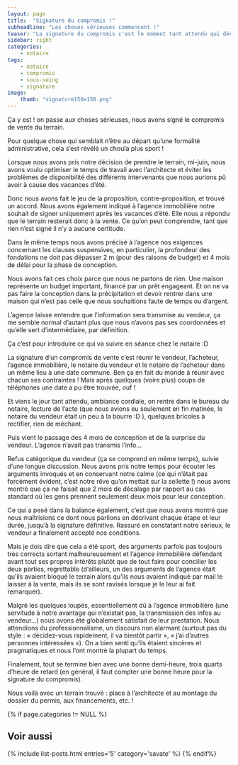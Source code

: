 ```yaml
---
layout: page
title:  "Signature du compromis !"
subheadline: "Les choses sérieuses commencent !"
teaser: "La signature du compromis c'est le moment tant attendu qui déclenche tout, qui permet de concrétiser le projet de construction. Grâce à cela, on peut rechercher le prêt, les assurances et les intervenants sur la construction."
sidebar: right
categories:
    - notaire
tags:
    - notaire
    - compromis
    - sous-seing
    - signature
image:
    thumb: "signature150x150.png"
---
```


Ça y est ! on passe aux choses sérieuses, nous avons signé le compromis de vente du terrain.

Pour quelque chose qui semblait n’être au départ qu’une formalité administrative, cela s’est révélé un chouïa plus sport !

Lorsque nous avons pris notre décision de prendre le terrain, mi-juin, nous avons voulu optimiser le temps de travail avec l’architecte et éviter les problèmes de disponibilité des différents intervenants que nous aurions pû avoir à cause des vacances d’été.

Donc nous avons fait le jeu de la proposition, contre-proposition, et trouvé un accord. Nous avons également indiqué à l’agence immobilière notre souhait de signer uniquement après les vacances d’été. Elle nous a répondu que le terrain resterait donc à la vente. Ce qu’on peut comprendre, tant que rien n’est signé il n’y a aucune certitude.

Dans le même temps nous avons précisé à l’agence nos exigences concernant les clauses suspensives, en particulier, la profondeur des fondations ne doit pas dépasser 2 m (pour des raisons de budget) et 4 mois de délai pour la phase de conception.

Nous avons fait ces choix parce que nous ne partons de rien. Une maison représente un budget important, financé par un prêt engageant. Et on ne va pas faire la conception dans la précipitation et devoir rentrer dans une maison qui n’est pas celle que nous souhaitions faute de temps ou d’argent.

L’agence laisse entendre que l’information sera transmise au vendeur, ça me semble normal d’autant plus que nous n’avons pas ses coordonnées et qu’elle sert d’intermédiaire, par définition.

Ça c’est pour introduire ce qui va suivre en séance chez le notaire :D

La signature d’un compromis de vente c’est réunir le vendeur, l’acheteur, l’agence immobilière, le notaire du vendeur et le notaire de l’acheteur dans un même lieu à une date commune. Ben ça en fait du monde à réunir avec chacun ses contraintes ! Mais après quelques (voire plus) coups de téléphones une date a pu être trouvée, ouf !

Et viens le jour tant attendu, ambiance cordiale, on rentre dans le bureau du notaire, lecture de l’acte (que  nous avions eu seulement en fin matinée, le notaire du vendeur était un peu à la bourre :D ), quelques bricoles à rectifier, rien de méchant.

Puis vient le passage des 4 mois de conception et de la surprise du vendeur. L’agence n’avait pas transmis l’info…

Refus catégorique du vendeur (ça se comprend en même temps), suivie d’une longue discussion. Nous avons pris notre temps pour écouter les arguments invoqués et en conservant notre calme (ce qui n’était pas forcément évident, c’est notre rêve qu’on mettait sur la sellette !) nous avons montré que ça ne faisait que 2 mois de décalage par rapport au cas standard où les gens prennent seulement deux mois pour leur conception.

Ce qui a pesé dans la balance également, c’est que nous avons montré que nous maîtrisions ce dont nous parlions en décrivant chaque étape et leur durée, jusqu’à la signature définitive. Rassuré en constatant notre sérieux, le vendeur a finalement accepté nos conditions.

Mais je dois dire que cela a été sport, des arguments parfois pas toujours très corrects sortant malheureusement et l’agence immobilière défendant avant tout ses propres intérêts plutôt que de tout faire pour concilier les deux parties, regrettable (d’ailleurs, un des arguments de l’agence était qu’ils avaient bloqué le terrain alors qu’ils nous avaient indiqué par mail le laisser à la vente, mais ils se sont ravisés lorsque je le leur ai fait remarquer).

Malgré les quelques loupés, essentiellement dû à l’agence immobilière (une servitude à notre avantage qui n’existait pas, la transmission des infos au vendeur…) nous avons été globalement satisfait de leur prestation. Nous attendions du professionnalisme, un discours non alarmant (surtout pas du style : « décidez-vous rapidement, il va bientôt partir », « j’ai d’autres personnes intéressées »). On a bien senti qu’ils étaient sincères et pragmatiques et nous l’ont montré la plupart du temps.

Finalement, tout se termine bien avec une bonne demi-heure, trois quarts d’heure de retard (en général, il faut compter une bonne heure pour la signature du compromis).

Nous voilà avec un terrain trouvé : place à l’architecte et au montage du dossier du permis, aux financements, etc. !

{% if page.categories != NULL %}
## Voir aussi
{% include list-posts.html entries='5' category='savate' %}
{% endif%}